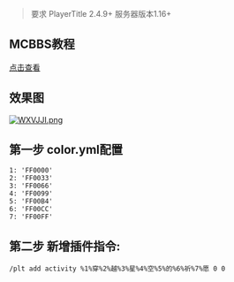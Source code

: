 >要求 PlayerTitle 2.4.9+  服务器版本1.16+

## MCBBS教程
[点击查看](https://www.mcbbs.net/thread-1167420-1-1.html "点击进入")

## 效果图
[![WXVJJI.png](https://z3.ax1x.com/2021/07/30/WXVJJI.png)](https://imgtu.com/i/WXVJJI)

## 第一步 color.yml配置

```
1: 'FF0000'
2: 'FF0033'
3: 'FF0066'
4: 'FF0099'
5: 'FF00B4'
6: 'FF00CC'
7: 'FF00FF'
```


## 第二步 新增插件指令:

```
/plt add activity %1%穿%2%越%3%星%4%空%5%的%6%祈%7%愿 0 0
```
